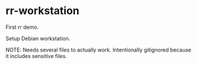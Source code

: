 # rr-workstation

First rr demo.

Setup Debian workstation.

NOTE: Needs several files to actually work. Intentionally gitignored because it includes sensitive files.
